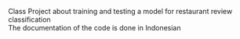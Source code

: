 Class Project about training and testing a model for restaurant review classification <br>
The documentation of the code is done in Indonesian
